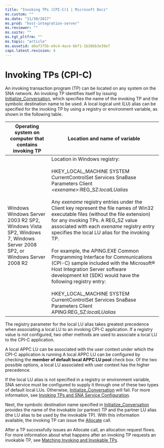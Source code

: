 ```yaml
---
title: "Invoking TPs (CPI-C)1 | Microsoft Docs"
ms.custom: ""
ms.date: "11/30/2017"
ms.prod: "host-integration-server"
ms.reviewer: ""
ms.suite: ""
ms.tgt_pltfrm: ""
ms.topic: "article"
ms.assetid: a0af375b-e9c4-4ace-bbf1-1b38bb3e39e7
caps.latest.revision: 4
---
```

# Invoking TPs (CPI-C)
An invoking transaction program (TP) can be located on any system on the SNA network. An invoking TP identifies itself by issuing [Initialize_Conversation](../HIS2010/initialize-conversation-cpi-c-2.md), which specifies the name of the invoking TP and the symbolic destination name to be used. A local logical unit (LU) alias can be specified for the invoking TP by using a registry or environment variable, as shown in the following table.  
  
|Operating system on computer that contains invoking TP|Location and name of variable|  
|------------------------------------------------------------|-----------------------------------|  
|Windows Windows Server 2003 R2 SP2, Windows Vista SP2, Windows 7, Windows Server 2008 SP2, or Windows Server 2008 R2|Location in Windows registry:<br /><br /> HKEY_LOCAL_MACHINE   SYSTEM     CurrentControlSet       Services         SnaBase           Parameters             Client *\<exename>*:REG_SZ:*localLUalias*<br /><br /> Any *exename* registry entries under the Client key represent the file names of Win32 executable files (without the file extension) for any invoking TPs. A REG_SZ value associated with each *exename* registry entry specifies the local LU alias for the invoking TP.<br /><br /> For example, the APING.EXE Common Programming Interface for Communications (CPI-C) sample included with the Microsoft® Host Integration Server software development kit (SDK) would have the following registry entry:<br /><br /> HKEY_LOCAL_MACHINE   SYSTEM     CurrentControlSet       Services         SnaBase           Parameters             Client                APING:REG_SZ:*localLUalias*|  
  
 The registry parameter for the local LU alias takes greatest precedence when associating a local LU to an invoking CPI-C application. If a registry value is not configured, two other methods are used to associate a local LU to the CPI-C application.  
  
 A local APPC LU can be associated with the user context under which the CPI-C application is running A local APPC LU can be configured by checking the **member of default local APPC LU pool** check box. Of the two possible options, a local LU associated with user context has the higher precedence.  
  
 If the local LU alias is not specified in a registry or environment variable, SNA service must be configured to supply it through one of these two types of default local LUs. Otherwise, [Initialize_Conversation](../HIS2010/initialize-conversation-cpi-c-2.md) will fail. For more information, see [Invoking TPs and SNA Service Configuration](../HIS2010/invoking-tps-and-sna-service-configuration-cpi-c-1.md).  
  
 Next, the symbolic destination name specified in [Initialize_Conversation](../HIS2010/initialize-conversation-cpi-c-2.md) provides the name of the invokable (or partner) TP and the partner LU alias (the LU alias to be used by the invokable TP). With this information available, the invoking TP can issue the [Allocate](../HIS2010/allocate-cpi-c-1.md) call.  
  
 After a TP successfully issues an Allocate call, an allocation request flows. For more information about what happens after an invoking TP requests an invokable TP, see [Matching Invoking and Invokable TPs](../HIS2010/matching-invoking-and-invokable-tps-cpi-c-2.md).